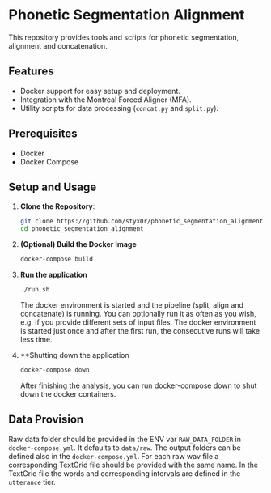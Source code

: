 # Phonetic Segmentation Alignment

This repository provides tools and scripts for phonetic segmentation, alignment and concatenation.

## Features

- Docker support for easy setup and deployment.
- Integration with the Montreal Forced Aligner (MFA).
- Utility scripts for data processing (`concat.py` and `split.py`).

## Prerequisites

- Docker
- Docker Compose

## Setup and Usage

1. **Clone the Repository**:
   ```bash
   git clone https://github.com/styx0r/phonetic_segmentation_alignment.git
   cd phonetic_segmentation_alignment

2. **(Optional) Build the Docker Image**
   ```bash
   docker-compose build

3. **Run the application**
   ```bash
   ./run.sh
   ```
   The docker environment is started and the pipeline (split, align and concatenate) is running. You can optionally run it as often as you wish, e.g. if you
   provide different sets of input files. The docker environment is started just once and after the first run, the consecutive runs will take less time.

4. **Shutting down the application
   ```bash
   docker-compose down
   ```
   After finishing the analysis, you can run docker-compose down to shut down the docker containers.

## Data Provision

Raw data folder should be provided in the ENV var `RAW_DATA_FOLDER` in `docker-compose.yml`. It defaults to
`data/raw`. The output folders can be defined also in the
`docker-compose.yml`. For each raw wav file a corresponding
TextGrid file should be provided with the same name.
In the TextGrid file the words and corresponding intervals
are defined in the `utterance` tier.

